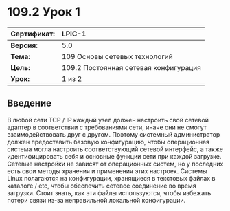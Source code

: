 # 109.2 Урок 1

| **Сертификат:** | LPIC-1                                      |
|:----------------|:--------------------------------------------|
| **Версия:**     | 5.0                                         |
| **Тема:**       | 109 Основы сетевых технологий               |                           
| **Цель:**       | 109.2 Постоянная сетевая конфигурация            |
| **Урок:**       | 1 из 2                                      |


## Введение

В любой сети TCP / IP каждый узел должен настроить свой сетевой адаптер в соответствии с требованиями сети, иначе они не смогут взаимодействовать друг с другом. Поэтому системный администратор должен предоставить базовую конфигурацию, чтобы операционная система могла настроить соответствующий сетевой интерфейс, а также идентифицировать себя и основные функции сети при каждой загрузке. Сетевые настройки не зависят от операционных систем, но у последних есть свои методы хранения и применения этих настроек. Системы Linux полагаются на конфигурации, хранящиеся в текстовых файлах в каталоге / etc, чтобы обеспечить сетевое соединение во время загрузки. Стоит знать, как эти файлы используются, чтобы избежать потери связи из-за неправильной локальной конфигурации.
